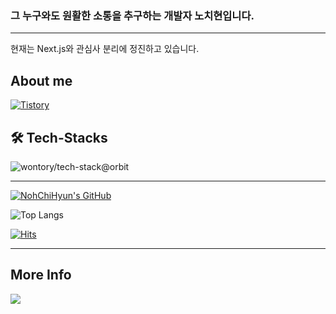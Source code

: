 ### 그 누구와도 원활한 소통을 추구하는 개발자 노치현입니다.

---

현재는 Next.js와 관심사 분리에 정진하고 있습니다.

## About me

  <span>
  <a href = "https://juniortunar.tistory.com/"> <img alt="Tistory" src ="https://img.shields.io/badge/Tistory-black.svg?&style=for-the-badge"/></a>

## 🛠️ Tech-Stacks

![wontory/tech-stack@orbit](https://tech-stack.wontory.dev/api/orbit?slugs=react,tailwindcss,redux,typescript,javascript,nextdotjs,shadcnui,antdesign,nodedotjs,sass,recoil,figma,supabase,html5,css3,claude,styledcomponents,framer)

---

[![NohChiHyun's GitHub](https://github-readme-stats.vercel.app/api?username=kelvin-chihyun&theme=react&show_icons=true&custom_title=NohChiHyun's_Activity&rank_icon=github)](https://github.com/anuraghazra/github-readme-stats)

![Top Langs](https://github-readme-stats.vercel.app/api/top-langs/?username=kelvin-chihyun&layout=compact&theme=tokyonight)

[![Hits](https://hits.seeyoufarm.com/api/count/incr/badge.svg?url=https%3A%2F%2Fgithub.com%2Fkelvin-chihyun&count_bg=%2379C83D&title_bg=%23555555&icon=&icon_color=%23E7E7E7&title=hits&edge_flat=false)](https://hits.seeyoufarm.com)

---

## More Info

<a href= "mailto:shclgus111@gmail.com"><img src="https://img.shields.io/badge/Gmail-D14836?style=for-the-badge&logo=gmail&logoColor=white"></a>
